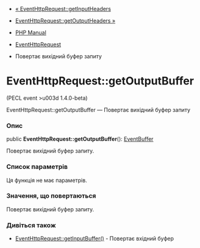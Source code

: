 - [«
EventHttpRequest::getInputHeaders](eventhttprequest.getinputheaders.md)
- [EventHttpRequest::getOutputHeaders
»](eventhttprequest.getoutputheaders.md)

- [PHP Manual](index.md)
- [EventHttpRequest](class.eventhttprequest.md)
- Повертає вихідний буфер запиту

# EventHttpRequest::getOutputBuffer

(PECL event \>u003d 1.4.0-beta)

EventHttpRequest::getOutputBuffer — Повертає вихідний буфер запиту

### Опис

public **EventHttpRequest::getOutputBuffer**():
[EventBuffer](class.eventbuffer.md)

Повертає вихідний буфер запиту.

### Список параметрів

Ця функція не має параметрів.

### Значення, що повертаються

Повертає вихідний буфер запиту.

### Дивіться також

- [EventHttpRequest::getInputBuffer()](eventhttprequest.getinputbuffer.md) -
Повертає вхідний буфер
